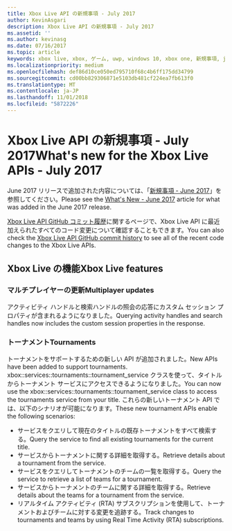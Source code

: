 ```yaml
---
title: Xbox Live API の新規事項 - July 2017
author: KevinAsgari
description: Xbox Live API の新規事項 - July 2017
ms.assetid: ''
ms.author: kevinasg
ms.date: 07/16/2017
ms.topic: article
keywords: xbox live, xbox, ゲーム, uwp, windows 10, xbox one, 新規事項, july 2017
ms.localizationpriority: medium
ms.openlocfilehash: def86d10ce050ed795710f68c4b6ff175dd34799
ms.sourcegitcommit: cd00bb829306871e5103db481cf224ea7fb613f0
ms.translationtype: MT
ms.contentlocale: ja-JP
ms.lasthandoff: 11/01/2018
ms.locfileid: "5872226"
---
```

# <a name="whats-new-for-the-xbox-live-apis---july-2017"></a><span data-ttu-id="31379-104">Xbox Live API の新規事項 - July 2017</span><span class="sxs-lookup"><span data-stu-id="31379-104">What's new for the Xbox Live APIs - July 2017</span></span>

<span data-ttu-id="31379-105">June 2017 リリースで追加された内容については、「[新規事項 - June 2017](1706-whats-new.md)」を参照してください。</span><span class="sxs-lookup"><span data-stu-id="31379-105">Please see the [What's New - June 2017](1706-whats-new.md) article for what was added in the June 2017 release.</span></span>

<span data-ttu-id="31379-106">[Xbox Live API GitHub コミット履歴](https://github.com/Microsoft/xbox-live-api/commits/master)に関するページで、Xbox Live API に最近加えられたすべてのコード変更について確認することもできます。</span><span class="sxs-lookup"><span data-stu-id="31379-106">You can also check the [Xbox Live API GitHub commit history](https://github.com/Microsoft/xbox-live-api/commits/master) to see all of the recent code changes to the Xbox Live APIs.</span></span>

## <a name="xbox-live-features"></a><span data-ttu-id="31379-107">Xbox Live の機能</span><span class="sxs-lookup"><span data-stu-id="31379-107">Xbox Live features</span></span>

### <a name="multiplayer-updates"></a><span data-ttu-id="31379-108">マルチプレイヤーの更新</span><span class="sxs-lookup"><span data-stu-id="31379-108">Multiplayer updates</span></span>

<span data-ttu-id="31379-109">アクティビティ ハンドルと検索ハンドルの照会の応答にカスタム セッション プロパティが含まれるようになりました。</span><span class="sxs-lookup"><span data-stu-id="31379-109">Querying activity handles and search handles now includes the custom session properties in the response.</span></span>

### <a name="tournaments"></a><span data-ttu-id="31379-110">トーナメント</span><span class="sxs-lookup"><span data-stu-id="31379-110">Tournaments</span></span>

<span data-ttu-id="31379-111">トーナメントをサポートするための新しい API が追加されました。</span><span class="sxs-lookup"><span data-stu-id="31379-111">New APIs have been added to support tournaments.</span></span> <span data-ttu-id="31379-112">xbox::services::tournaments::tournament_service クラスを使って、タイトルからトーナメント サービスにアクセスできるようになりました。</span><span class="sxs-lookup"><span data-stu-id="31379-112">You can now use the xbox::services::tournaments::tournament_service class to access the tournaments service from your title.</span></span>
<span data-ttu-id="31379-113">これらの新しいトーナメント API では、以下のシナリオが可能になります。</span><span class="sxs-lookup"><span data-stu-id="31379-113">These new tournament APIs enable the following scenarios:</span></span>
* <span data-ttu-id="31379-114">サービスをクエリして現在のタイトルの既存トーナメントをすべて検索する。</span><span class="sxs-lookup"><span data-stu-id="31379-114">Query the service to find all existing tournaments for the current title.</span></span>
* <span data-ttu-id="31379-115">サービスからトーナメントに関する詳細を取得する。</span><span class="sxs-lookup"><span data-stu-id="31379-115">Retrieve details about a tournament from the service.</span></span>
* <span data-ttu-id="31379-116">サービスをクエリしてトーナメントのチームの一覧を取得する。</span><span class="sxs-lookup"><span data-stu-id="31379-116">Query the service to retrieve a list of teams for a tournament.</span></span>
* <span data-ttu-id="31379-117">サービスからトーナメントのチームに関する詳細を取得する。</span><span class="sxs-lookup"><span data-stu-id="31379-117">Retrieve details about the teams for a tournament from the service.</span></span>
* <span data-ttu-id="31379-118">リアルタイム アクティビティ (RTA) サブスクリプションを使用して、トーナメントおよびチームに対する変更を追跡する。</span><span class="sxs-lookup"><span data-stu-id="31379-118">Track changes to tournaments and teams by using Real Time Activity (RTA) subscriptions.</span></span>
